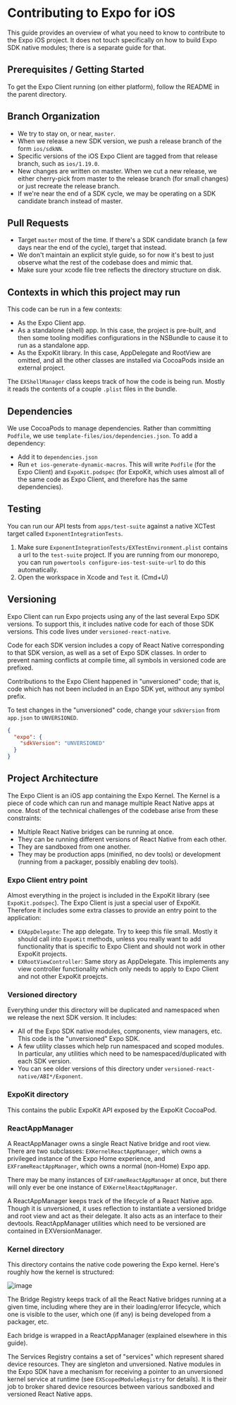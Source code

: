 # Contributing to Expo for iOS

This guide provides an overview of what you need to know to contribute to the Expo iOS project. It does not touch specifically on how to build Expo SDK native modules; there is a separate guide for that.

## Prerequisites / Getting Started

To get the Expo Client running (on either platform), follow the README in the parent directory.

## Branch Organization

- We try to stay on, or near, `master`.
- When we release a new SDK version, we push a release branch of the form `ios/sdkNN`.
- Specific versions of the iOS Expo Client are tagged from that release branch, such as `ios/1.19.0`.
- New changes are written on master. When we cut a new release, we either cherry-pick from master to the release branch (for small changes) or just recreate the release branch.
- If we're near the end of a SDK cycle, we may be operating on a SDK candidate branch instead of master.

## Pull Requests

- Target `master` most of the time. If there's a SDK candidate branch (a few days near the end of the cycle), target that instead.
- We don't maintain an explicit style guide, so for now it's best to just observe what the rest of the codebase does and mimic that.
- Make sure your xcode file tree reflects the directory structure on disk.

## Contexts in which this project may run

This code can be run in a few contexts:

- As the Expo Client app.
- As a standalone (shell) app. In this case, the project is pre-built, and then some tooling modifies configurations in the NSBundle to cause it to run as a standalone app.
- As the ExpoKit library. In this case, AppDelegate and RootView are omitted, and all the other classes are installed via CocoaPods inside an external project.

The `EXShellManager` class keeps track of how the code is being run. Mostly it reads the contents of a couple `.plist` files in the bundle.

## Dependencies

We use CocoaPods to manage dependencies. Rather than committing `Podfile`, we use `template-files/ios/dependencies.json`. To add a dependency:

- Add it to `dependencies.json`
- Run `et ios-generate-dynamic-macros`. This will write `Podfile` (for the Expo Client) and `ExpoKit.podspec` (for ExpoKit, which uses almost all of the same code as Expo Client, and therefore has the same dependencies).

## Testing

You can run our API tests from `apps/test-suite` against a native XCTest target called `ExponentIntegrationTests`.

1. Make sure `ExponentIntegrationTests/EXTestEnvironment.plist` contains a url to the `test-suite` project. If you are running from our monorepo, you can run `powertools configure-ios-test-suite-url` to do this automatically.
2. Open the workspace in Xcode and `Test` it. (Cmd+U)

## Versioning

Expo Client can run Expo projects using any of the last several Expo SDK versions. To support this, it includes native code for each of those SDK versions. This code lives under `versioned-react-native`.

Code for each SDK version includes a copy of React Native corresponding to that SDK version, as well as a set of Expo SDK classes. In order to prevent naming conflicts at compile time, all symbols in versioned code are prefixed.

Contributions to the Expo Client happened in "unversioned" code; that is, code which has not been included in an Expo SDK yet, without any symbol prefix.

To test changes in the "unversioned" code, change your `sdkVersion` from `app.json` to `UNVERSIONED`.

```json
{
  "expo": {
    "sdkVersion": "UNVERSIONED"
  }
}
```

## Project Architecture

The Expo Client is an iOS app containing the Expo Kernel. The Kernel is a piece of code which can run and manage multiple React Native apps at once. Most of the technical challenges of the codebase arise from these constraints:

- Multiple React Native bridges can be running at once.
- They can be running different versions of React Native from each other.
- They are sandboxed from one another.
- They may be production apps (minified, no dev tools) or development (running from a packager, possibly enabling dev tools).

### Expo Client entry point

Almost everything in the project is included in the ExpoKit library (see `ExpoKit.podspec`). The Expo Client is just a special user of ExpoKit. Therefore it includes some extra classes to provide an entry point to the application:

- `EXAppDelegate`: The app delegate. Try to keep this file small. Mostly it should call into `ExpoKit` methods, unless you really want to add functionality that is specific to Expo Client and should not work in other ExpoKit projects.
- `EXRootViewController`: Same story as AppDelegate. This implements any view controller functionality which only needs to apply to Expo Client and not other ExpoKit proejcts.

### Versioned directory

Everything under this directory will be duplicated and namespaced when we release the next SDK version. It includes:
- All of the Expo SDK native modules, components, view managers, etc. This code is the "unversioned" Expo SDK.
- A few utility classes which help run namespaced and scoped modules. In particular, any utilities which need to be namespaced/duplicated with each SDK version.
- You can see older versions of this directory under `versioned-react-native/ABI*/Exponent`.

### ExpoKit directory

This contains the public ExpoKit API exposed by the ExpoKit CocoaPod.

### ReactAppManager

A ReactAppManager owns a single React Native bridge and root view. There are two subclasses: `EXKernelReactAppManager`, which owns a privileged instance of the Expo Home experience, and `EXFrameReactAppManager`, which owns a normal (non-Home) Expo app.

There may be many instances of `EXFrameReactAppManager` at once, but there will only ever be one instance of `EXKernelReactAppManager`.

A ReactAppManager keeps track of the lifecycle of a React Native app. Though it is unversioned, it uses reflection to instantiate a versioned bridge and root view and act as their delegate. It also acts as an interface to their devtools. ReactAppManager utilities which need to be versioned are contained in EXVersionManager.

### Kernel directory

This directory contains the native code powering the Expo kernel. Here's roughly how the kernel is structured:

![image](https://user-images.githubusercontent.com/1316332/29846489-f362b0c6-8ccb-11e7-8d69-a4bebaf19c70.png)

The Bridge Registry keeps track of all the React Native bridges running at a given time, including where they are in their loading/error lifecycle, which one is visible to the user, which one (if any) is being developed from a packager, etc.

Each bridge is wrapped in a ReactAppManager (explained elsewhere in this guide).

The Services Registry contains a set of "services" which represent shared device resources. They are singleton and unversioned. Native modules in the Expo SDK have a mechanism for receiving a pointer to an unversioned kernel service at runtime (see `EXScopedModuleRegistry` for details). It is their job to broker shared device resources between various sandboxed and versioned React Native apps.
